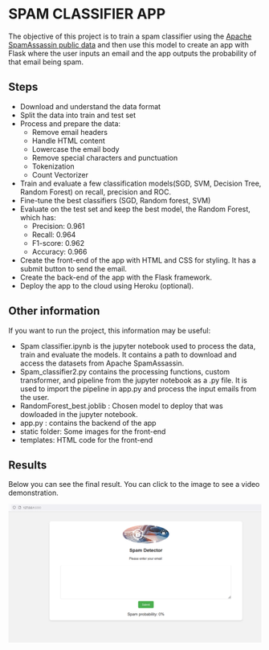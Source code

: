 # SPAM CLASSIFIER APP

The objective of this project is to train a spam classifier using the [Apache SpamAssassin public data](https://spamassassin.apache.org/old/publiccorpus/) and then use this model to create an app with Flask where the user inputs an email and the app outputs the probability of that email being spam. 


## Steps
- Download and understand the data format
- Split the data into train and test set
- Process and prepare the data:
  - Remove email headers
  - Handle HTML content
  - Lowercase the email body
  - Remove special characters and punctuation
  - Tokenization
  - Count Vectorizer
- Train and evaluate a few classification models(SGD, SVM, Decision Tree, Random Forest) on recall, precision and ROC.
- Fine-tune the best classifiers (SGD, Random forest, SVM)
- Evaluate on the test set and keep the best model, the Random Forest, which has:
  - Precision: 0.961
  - Recall: 0.964
  - F1-score: 0.962
  - Accuracy: 0.966
- Create the front-end of the app with HTML and CSS for styling. It has a submit button to send the email.
- Create the back-end of the app with the Flask framework.
- Deploy the app to the cloud using Heroku (optional). 
  

## Other information
If you want to run the project, this information may be useful:
- Spam classifier.ipynb is the jupyter notebook used to process the data, train and evaluate the models. It contains a path to download and access the datasets from Apache SpamAssassin.
- Spam_classifier2.py contains the processing functions, custom transformer, and pipeline from the jupyter notebook as a .py file. It is used to import the pipeline in app.py and process the input emails from the user.
- RandomForest_best.joblib : Chosen model to deploy that was dowloaded in the jupyter notebook.
- app.py : contains the backend of the app
- static folder: Some images for the front-end
- templates: HTML code for the front-end

## Results 
Below you can see the final result. You can click to the image to see a video demonstration.

[![Video Screenshot](spam.png)](https://drive.google.com/file/d/1PeKYUGd62F7ltyRqnRoeCmv6DydKiCge/view?usp=sharing)

